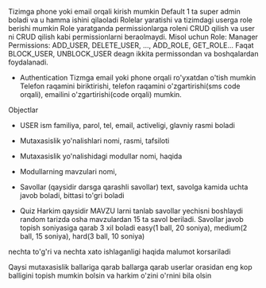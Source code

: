 Tizimga phone yoki email orqali kirish mumkin
Default 1 ta super admin boladi va u hamma ishini qilaoladi
Rolelar yaratishi va tizimdagi userga role berishi mumkin
Role yaratganda permissionlarga roleni CRUD qilish va user ni CRUD qilish kabi
permissionlarni beraolmaydi. Misol uchun 
	Role: Manager
	Permissions: ADD_USER, DELETE_USER, ..., ADD_ROLE, GET_ROLE...
Faqat BLOCK_USER, UNBLOCK_USER deagn ikkita permissondan va boshqalardan foydalanadi.

* Authentication
Tizmga email yoki phone orqali ro'yxatdan o'tish mumkin
Telefon raqamini biriktirishi, telefon raqamini o'zgartirishi(sms code orqali),
emailini o'zgartirishi(code orqali) mumkin.



Objectlar

- USER
ism familiya, parol, tel, email, activeligi, glavniy rasmi boladi

- Mutaxasislik yo'nalishlari
nomi, rasmi, tafsiloti

- Mutaxasislik yo'nalishidagi modullar
nomi, haqida

- Modullarning mavzulari
nomi, 

- Savollar (qaysidir darsga qarashli savollar)
text,
savolga kamida uchta javob boladi, bittasi to'gri boladi

- Quiz
Harkim qaysidir MAVZU larni tanlab savollar yechisni boshlaydi
random tarizda osha mavzulardan 15 ta savol beriladi.
Savollar javob topish soniyasiga qarab 3 xil boladi
  easy(1 ball, 20 soniya), medium(2 ball, 15 soniya), hard(3 ball, 10 soniya)

nechta to'g'ri va nechta xato ishlaganligi haqida malumot korsariladi

Qaysi mutaxasislik ballariga qarab ballarga qarab userlar orasidan eng kop balligini topish mumkin bolsin va harkim o'zini o'rnini bila olsin



 

